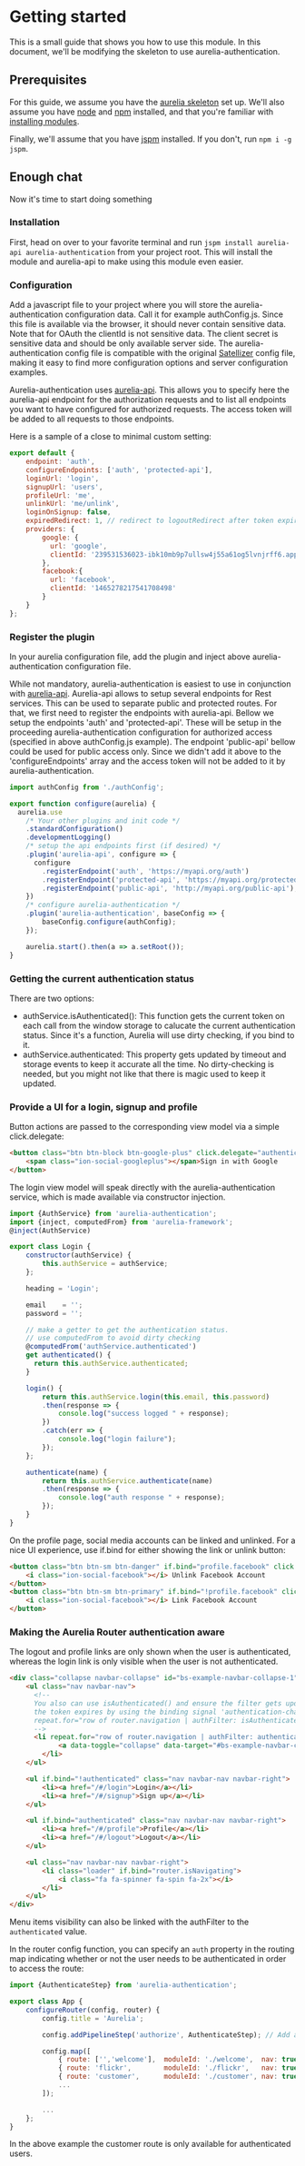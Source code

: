 # Getting started

This is a small guide that shows you how to use this module.
In this document, we'll be modifying the skeleton to use aurelia-authentication.

## Prerequisites

For this guide, we assume you have the [aurelia skeleton](https://github.com/aurelia/skeleton-navigation) set up.
We'll also assume you have [node](https://nodejs.org/en/) and [npm](https://www.npmjs.com/) installed, and that you're familiar with [installing modules](https://docs.npmjs.com/).

Finally, we'll assume that you have [jspm](http://jspm.io) installed. If you don't, run `npm i -g jspm`.

## Enough chat

Now it's time to start doing something

### Installation

First, head on over to your favorite terminal and run `jspm install aurelia-api aurelia-authentication` from your project root. This will install the module and aurelia-api to make using this module even easier.

### Configuration

Add a javascript file to your project where you will store the aurelia-authentication configuration data. Call it for example authConfig.js.
Since this file is available via the browser, it should never contain sensitive data. Note that for OAuth the clientId is not sensitive data. The client secret is sensitive data and should be only available server side. The aurelia-authentication config file is compatible with the original [Satellizer](https://github.com/sahat/satellizer/) config file, making it easy to find more configuration options and server configuration examples.

Aurelia-authentication uses [aurelia-api](https://github.com/SpoonX/aurelia-api). This allows you to specify here the aurelia-api endpoint for the authorization requests and to list all endpoints you want to have configured for authorized requests. The access token will be added to all requests to those endpoints.

Here is a sample of a close to minimal custom setting:

```js
export default {
    endpoint: 'auth',
    configureEndpoints: ['auth', 'protected-api'],
    loginUrl: 'login',  
    signupUrl: 'users',
    profileUrl: 'me',
    unlinkUrl: 'me/unlink',
    loginOnSignup: false,
    expiredRedirect: 1, // redirect to logoutRedirect after token expiration
    providers: {
        google: {
          url: 'google',
          clientId: '239531536023-ibk10mb9p7ullsw4j55a61og5lvnjrff6.apps.googleusercontent.com'
        },
        facebook:{
          url: 'facebook',
          clientId: '1465278217541708498'
        }
    }
};
```

### Register the plugin

In your aurelia configuration file, add the plugin and inject above aurelia-authentication configuration file.

While not mandatory, aurelia-authentication is easiest to use in conjunction with [aurelia-api](https://github.com/SpoonX/aurelia-api). Aurelia-api allows to setup several endpoints for Rest services. This can be used to separate public and protected routes. For that, we first need to register the endpoints with aurelia-api. Bellow we setup the endpoints 'auth' and 'protected-api'. These will be setup in the proceeding aurelia-authentication configuration for authorized access (specified in above authConfig.js example). The endpoint 'public-api' bellow could be used for public access only. Since we didn't add it above to the 'configureEndpoints' array and the access token will not be added to it by aurelia-authentication.

```js
import authConfig from './authConfig';

export function configure(aurelia) {
  aurelia.use
    /* Your other plugins and init code */
    .standardConfiguration()
    .developmentLogging()    
    /* setup the api endpoints first (if desired) */
    .plugin('aurelia-api', configure => {
      configure
        .registerEndpoint('auth', 'https://myapi.org/auth')
        .registerEndpoint('protected-api', 'https://myapi.org/protected-api')
        .registerEndpoint('public-api', 'http://myapi.org/public-api');
    })
    /* configure aurelia-authentication */
    .plugin('aurelia-authentication', baseConfig => {
        baseConfig.configure(authConfig);
    });

    aurelia.start().then(a => a.setRoot());
}
```

### Getting the current authentication status

There are two options:

* authService.isAuthenticated(): This function gets the current token on each call from the window storage to calucate the current authentication status. Since it's a function, Aurelia will use dirty checking, if you bind to it.
* authService.authenticated: This property gets updated by timeout and storage events to keep it accurate all the time. No dirty-checking is needed, but you might not like that there is magic used to keep it updated.

### Provide a UI for a login, signup and profile

Button actions are passed to the corresponding view model via a simple click.delegate:

```html
<button class="btn btn-block btn-google-plus" click.delegate="authenticate('google')">
    <span class="ion-social-googleplus"></span>Sign in with Google
</button>
```

The login view model will speak directly with the aurelia-authentication service, which is made available via constructor injection.

```js
import {AuthService} from 'aurelia-authentication';
import {inject, computedFrom} from 'aurelia-framework';
@inject(AuthService)

export class Login {
    constructor(authService) {
        this.authService = authService;
    };

    heading = 'Login';

    email    = '';
    password = '';

    // make a getter to get the authentication status.
    // use computedFrom to avoid dirty checking
    @computedFrom('authService.authenticated')
    get authenticated() {
      return this.authService.authenticated;
    }

    login() {
        return this.authService.login(this.email, this.password)
        .then(response => {
            console.log("success logged " + response);
        })
        .catch(err => {
            console.log("login failure");
        });
    };

    authenticate(name) {
        return this.authService.authenticate(name)
        .then(response => {
            console.log("auth response " + response);
        });
    }
}
```

On the profile page, social media accounts can be linked and unlinked. For a nice UI experience, use  if.bind for either showing the link or unlink button:

```html
<button class="btn btn-sm btn-danger" if.bind="profile.facebook" click.delegate="unlink('facebook')">
    <i class="ion-social-facebook"></i> Unlink Facebook Account
</button>
<button class="btn btn-sm btn-primary" if.bind="!profile.facebook" click.delegate="link('facebook')">
    <i class="ion-social-facebook"></i> Link Facebook Account
</button>
```

### Making the Aurelia Router authentication aware

The logout and profile links are only shown when the user is authenticated, whereas the login link is only visible when the user is not authenticated.

```html
<div class="collapse navbar-collapse" id="bs-example-navbar-collapse-1">
    <ul class="nav navbar-nav">
      <!--
      You also can use isAuthenticated() and ensure the filter gets updated when
      the token expires by using the binding signal 'authentication-change'.
      repeat.for="row of router.navigation | authFilter: isAuthenticated  & signal: 'authentication-change
      -->
      <li repeat.for="row of router.navigation | authFilter: authenticated" class="${row.isActive ? 'active' : ''}">
            <a data-toggle="collapse" data-target="#bs-example-navbar-collapse-1.in" href.bind="row.href">${row.title}</a>
        </li>
    </ul>

    <ul if.bind="!authenticated" class="nav navbar-nav navbar-right">
        <li><a href="/#/login">Login</a></li>
        <li><a href="/#/signup">Sign up</a></li>
    </ul>

    <ul if.bind="authenticated" class="nav navbar-nav navbar-right">
        <li><a href="/#/profile">Profile</a></li>
        <li><a href="/#/logout">Logout</a></li>
    </ul>

    <ul class="nav navbar-nav navbar-right">
        <li class="loader" if.bind="router.isNavigating">
            <i class="fa fa-spinner fa-spin fa-2x"></i>
        </li>
    </ul>
</div>
```

Menu items visibility can also be linked with the authFilter to the `authenticated` value.

In the router config function, you can specify an `auth` property in the routing map indicating whether or not the user needs to be authenticated in order to access the route:

```js
import {AuthenticateStep} from 'aurelia-authentication';

export class App {
    configureRouter(config, router) {
        config.title = 'Aurelia';

        config.addPipelineStep('authorize', AuthenticateStep); // Add a route filter so only authenticated uses are authorized to access some routes

        config.map([
            { route: ['','welcome'],  moduleId: './welcome',  nav: true, title: 'Welcome' },
            { route: 'flickr',        moduleId: './flickr',   nav: true, title: 'Flickr' },
            { route: 'customer',      moduleId: './customer', nav: true, title: 'CRM', auth: true },
            ...
        ]);

        ...
    };
}
```

In the above example the customer route is only available for authenticated users.

